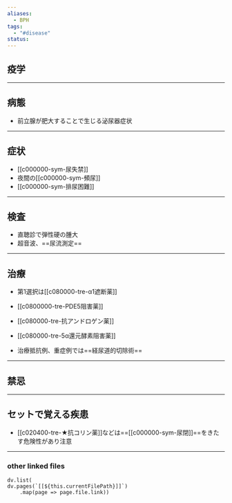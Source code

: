 ```yaml
---
aliases:
  - BPH
tags:
  - "#disease"
status:
---
```

## 疫学
---
## 病態
- 前立腺が肥大することで生じる泌尿器症状
---
## 症状
- [[c000000-sym-尿失禁]]
- 夜間の[[c000000-sym-頻尿]]
- [[c000000-sym-排尿困難]]
---
## 検査
- 直聴診で弾性硬の腫大
- 超音波、==尿流測定==
---
## 治療
- 第1選択は[[c080000-tre-α1遮断薬]]
- [[c0800000-tre-PDE5阻害薬]]
- [[c080000-tre-抗アンドロゲン薬]]
- [[c080000-tre-5α還元酵素阻害薬]]

- 治療抵抗例、重症例では==経尿道的切除術==
---
## 禁忌
---
## セットで覚える疾患
- [[c020400-tre-★抗コリン薬]]などは==[[c000000-sym-尿閉]]==をきたす危険性があり注意
---
### other linked files
```dataviewjs
dv.list(
dv.pages(`[[${this.currentFilePath}]]`)
	.map(page => page.file.link))
```